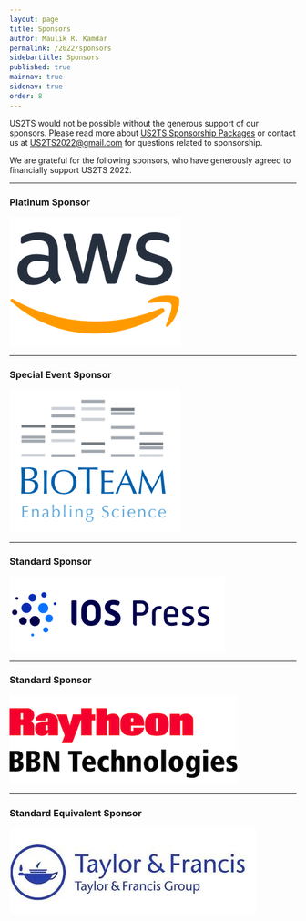 ```yaml
---
layout: page
title: Sponsors
author: Maulik R. Kamdar
permalink: /2022/sponsors
sidebartitle: Sponsors
published: true
mainnav: true
sidenav: true
order: 8
---
```


US2TS would not be possible without the generous support of our sponsors. Please read more about [US2TS Sponsorship Packages](https://us2ts.org/2022/sponsor_packages) or contact us at [US2TS2022@gmail.com](mailto:US2TS2022@gmail.com) for questions related to sponsorship.

We are grateful for the following sponsors, who have generously agreed to financially support US2TS 2022.

---

### **Platinum Sponsor**

[![Amazon](/2022/images/sponsor-amazon.png)](https://aws.amazon.com)

---

### **Special Event Sponsor**

[![BioTeam](/2022/images/sponsor-bioteam.png)](https://bioteam.net)

---

### **Standard Sponsor**

[![ios press](/2022/images/sponsor-iosPress.png)](https://www.iospress.com)

---

### **Standard Sponsor**

[![Raytheon BBN](/2022/images/sponsor-raytheon.png)](https://www.raytheon.com/ourcompany/bbn)


---

### **Standard Equivalent Sponsor**

[![Taylor-Francis](/2022/images/sponsor-taylorFrancis.jpg)](https://www.tandfonline.com)
